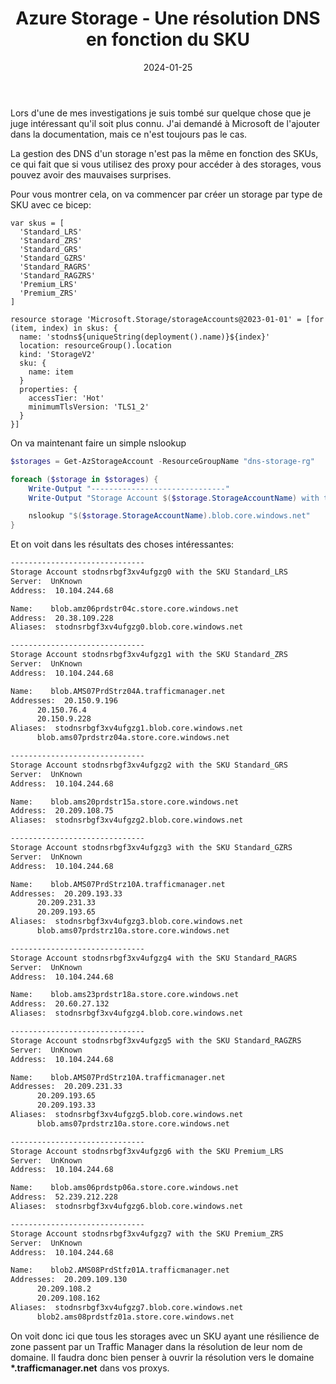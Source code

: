 ﻿---
layout: post
title: Azure Storage - Une résolution DNS en fonction du SKU
date: 2024-01-25
categories: [ "Azure", "Storage", "Network" ]
comments_id: 181 
---

Lors d'une de mes investigations je suis tombé sur quelque chose que je juge intéressant qu'il soit plus connu. J'ai demandé à Microsoft de l'ajouter dans la documentation, mais ce n'est toujours pas le cas.

La gestion des DNS d'un storage n'est pas la même en fonction des SKUs, ce qui fait que si vous utilisez des proxy pour accéder à des storages, vous pouvez avoir des mauvaises surprises.

Pour vous montrer cela, on va commencer par créer un storage par type de SKU avec ce bicep:

```bicep
var skus = [
  'Standard_LRS'
  'Standard_ZRS'
  'Standard_GRS'
  'Standard_GZRS'
  'Standard_RAGRS'
  'Standard_RAGZRS'
  'Premium_LRS'
  'Premium_ZRS'
]

resource storage 'Microsoft.Storage/storageAccounts@2023-01-01' = [for (item, index) in skus: {
  name: 'stodns${uniqueString(deployment().name)}${index}'
  location: resourceGroup().location
  kind: 'StorageV2'
  sku: {
    name: item
  }
  properties: {
    accessTier: 'Hot'
    minimumTlsVersion: 'TLS1_2'
  }
}]
```

On va maintenant faire un simple nslookup

```powershell
$storages = Get-AzStorageAccount -ResourceGroupName "dns-storage-rg"

foreach ($storage in $storages) {
    Write-Output "------------------------------"
    Write-Output "Storage Account $($storage.StorageAccountName) with the SKU $($storage.Sku.Name)"

    nslookup "$($storage.StorageAccountName).blob.core.windows.net"
}


```

Et on voit dans les résultats des choses intéressantes:

```bash
------------------------------
Storage Account stodnsrbgf3xv4ufgzg0 with the SKU Standard_LRS
Server:  UnKnown
Address:  10.104.244.68

Name:    blob.amz06prdstr04c.store.core.windows.net
Address:  20.38.109.228
Aliases:  stodnsrbgf3xv4ufgzg0.blob.core.windows.net

------------------------------
Storage Account stodnsrbgf3xv4ufgzg1 with the SKU Standard_ZRS
Server:  UnKnown
Address:  10.104.244.68

Name:    blob.AMS07PrdStrz04A.trafficmanager.net
Addresses:  20.150.9.196
	  20.150.76.4
	  20.150.9.228
Aliases:  stodnsrbgf3xv4ufgzg1.blob.core.windows.net
	  blob.ams07prdstrz04a.store.core.windows.net

------------------------------
Storage Account stodnsrbgf3xv4ufgzg2 with the SKU Standard_GRS
Server:  UnKnown
Address:  10.104.244.68

Name:    blob.ams20prdstr15a.store.core.windows.net
Address:  20.209.108.75
Aliases:  stodnsrbgf3xv4ufgzg2.blob.core.windows.net

------------------------------
Storage Account stodnsrbgf3xv4ufgzg3 with the SKU Standard_GZRS
Server:  UnKnown
Address:  10.104.244.68

Name:    blob.AMS07PrdStrz10A.trafficmanager.net
Addresses:  20.209.193.33
	  20.209.231.33
	  20.209.193.65
Aliases:  stodnsrbgf3xv4ufgzg3.blob.core.windows.net
	  blob.ams07prdstrz10a.store.core.windows.net

------------------------------
Storage Account stodnsrbgf3xv4ufgzg4 with the SKU Standard_RAGRS
Server:  UnKnown
Address:  10.104.244.68

Name:    blob.ams23prdstr18a.store.core.windows.net
Address:  20.60.27.132
Aliases:  stodnsrbgf3xv4ufgzg4.blob.core.windows.net

------------------------------
Storage Account stodnsrbgf3xv4ufgzg5 with the SKU Standard_RAGZRS
Server:  UnKnown
Address:  10.104.244.68

Name:    blob.AMS07PrdStrz10A.trafficmanager.net
Addresses:  20.209.231.33
	  20.209.193.65
	  20.209.193.33
Aliases:  stodnsrbgf3xv4ufgzg5.blob.core.windows.net
	  blob.ams07prdstrz10a.store.core.windows.net

------------------------------
Storage Account stodnsrbgf3xv4ufgzg6 with the SKU Premium_LRS
Server:  UnKnown
Address:  10.104.244.68

Name:    blob.ams06prdstp06a.store.core.windows.net
Address:  52.239.212.228
Aliases:  stodnsrbgf3xv4ufgzg6.blob.core.windows.net

------------------------------
Storage Account stodnsrbgf3xv4ufgzg7 with the SKU Premium_ZRS
Server:  UnKnown
Address:  10.104.244.68

Name:    blob2.AMS08PrdStfz01A.trafficmanager.net
Addresses:  20.209.109.130
	  20.209.108.2
	  20.209.108.162
Aliases:  stodnsrbgf3xv4ufgzg7.blob.core.windows.net
	  blob2.ams08prdstfz01a.store.core.windows.net
```

On voit donc ici que tous les storages avec un SKU ayant une résilience de zone passent par un Traffic Manager dans la résolution de leur nom de domaine. Il faudra donc bien penser à ouvrir la résolution vers le domaine __*.trafficmanager.net__ dans vos proxys.
